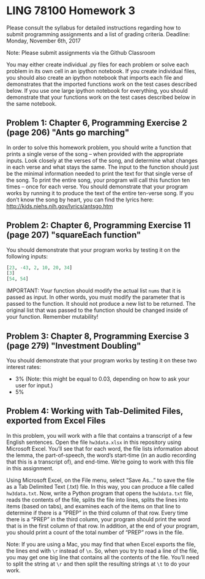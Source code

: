 # LING 78100 Homework 3

Please consult the syllabus for detailed instructions regarding how to submit programming assignments and a list of grading criteria. Deadline: Monday, November 6th, 2017

Note: Please submit assignments via the Github Classroom

You may either create individual .py files for each problem or solve each problem in its own cell in an ipython notebook.  If you create individual files, you should also create an ipython notebook that imports each file and demonstrates that the imported functions work on the test cases described below.  If you use one large ipython notebook for everything, you should demonstrate that your functions work on the test cases described below in the same notebook.

## Problem 1: Chapter 6, Programming Exercise 2 (page 206) "Ants go marching"

In order to solve this homework problem, you should write a function that prints a single verse of
the song – when provided with the appropriate inputs. Look closely at the verses of the song, and
determine what changes in each verse and what stays the same. The input to the function should
just be the minimal information needed to print the text for that single verse of the song.
To print the entire song, your program will call this function ten times – once for each verse.
You should demonstrate that your program works by running it to produce the text of the entire
ten-verse song.  If you don’t know the song by heart, you can find the lyrics here:
http://kids.niehs.nih.gov/lyrics/antsgo.htm

## Problem 2: Chapter 6, Programming Exercise 11 (page 207) "squareEach function"
You should demonstrate that your program works by testing it on the following inputs:
```python
[23, -43, 2, 10, 20, 34]
[3]
[54, 54]
```

IMPORTANT: Your function should modify the actual list `nums` that it is passed as input. In
other words, you must modify the parameter that is passed to the function. It should not produce
a new list to be returned. The original list that was passed to the function should be changed
inside of your function.  Remember mutability!

## Problem 3: Chapter 8, Programming Exercise 3 (page 279) "Investment Doubling"
You should demonstrate that your program works by testing it on these two interest rates:
 * 3% (Note: this might be equal to 0.03, depending on how to ask your user for input.)
 * 5%

## Problem 4: Working with Tab-Delimited Files, exported from Excel Files

In this problem, you will work with a file that contains a transcript of a few English sentences.
Open the file `hw3data.xlsx` in this repository using Microsoft Excel. You’ll see that for each word, the file lists
information about the lemma, the part-of-speech, the word’s start-time (in an audio recording that this is a transcript of), and end-time. We’re going to work with this file in this assignment.

Using Microsoft Excel, on the File menu, select “Save As…” to save the file as a Tab Delimited
Text (.txt) file. In this way, you can produce a file called `hw3data.txt`. Now, write a Python program that opens the `hw3data.txt` file, reads the contents of the file, splits the file into lines, splits the lines into items (based on tabs), and examines each of the items on that line to determine if there is a “PREP” in the third column of that row.  Every time there is a “PREP” in the third column, your program should print the word that is in the first column of that row.  In addition, at the end of your program, you should print a count of the total number of “PREP” rows in the file.

Note: If you are using a Mac, you may find that when Excel exports the file, the lines end with `\r` instead of `\n`. So, when you try to read a line of the file, you may get one big line that contains all the contents of the file. You’ll need to split the string at `\r` and then split the resulting strings at `\t` to do your work.
